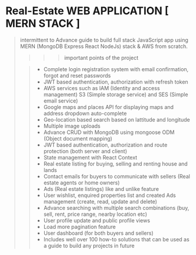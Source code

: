 # Real-Estate WEB APPLICATION  [ MERN STACK ] 
> intermittent to Advance guide to build full stack JavaScript app using MERN (MongoDB Express React NodeJs) stack &amp; AWS from scratch.
>>>> important points of the project 
> 
>> * Complete login registration system with email confirmation, forgot and reset passwords
>> * JWT based authentication, authorization with refresh token
>> * AWS services such as IAM (Identity and access management) S3 (Simple storage service) and SES (Simple email service)
>> * Google maps and places API for displaying maps and address dropdown auto-complete
>> * Geo-location based search based on lattitude and longitude
>> * Multiple image uploads
>> * Advance CRUD with MongoDB using mongoose ODM (Object document mapping)
>> * JWT based authentication, authorization and route protection (both server and client)
>> * State management with React Context
>> * Real estate listing for buying, selling and renting house and lands
>> * Contact emails for buyers to communicate with sellers (Real estate agents or home owners)
>> * Ads (Real estate listings) like and unlike feature
>> * User wishlist, enquired properties list and created Ads management (create, read, update and delete)
>> * Advance searching with multiple search combinations (buy, sell, rent, price range, nearby location etc)
>> * User profile update and public profile views
>> * Load more pagination feature
>> * User dashboard (for both buyers and sellers)
>> * Includes well over 100 how-to solutions that can be used as a guide to build any projects in future
